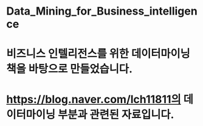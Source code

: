 # Data_Mining_for_Business_intelligence
# 비즈니스 인텔리전스를 위한 데이터마이닝 책을 바탕으로 만들었습니다.
# https://blog.naver.com/lch11811의 데이터마이닝 부분과 관련된 자료입니다.
